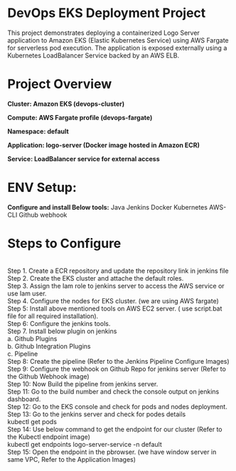 <h1>DevOps EKS Deployment Project </h1>
This project demonstrates deploying a containerized Logo Server application to Amazon EKS (Elastic Kubernetes Service) using AWS Fargate for serverless pod execution.
The application is exposed externally using a Kubernetes LoadBalancer Service backed by an AWS ELB.

<h1>Project Overview</h1>

<b>Cluster: Amazon EKS (devops-cluster)

Compute: AWS Fargate profile (devops-fargate)

Namespace: default

Application: logo-server (Docker image hosted in Amazon ECR)

Service: LoadBalancer service for external access</b>

<h1>ENV Setup:</h1>
<b>Configure and install Below tools:</b>
Java
Jenkins
Docker
Kubernetes
AWS-CLI
Github webhook

<H1>Steps to Configure</H1>
<br>Step 1. Create a ECR repository and update the repository link in jenkins file<br>
Step 2. Create the EKS cluster and attache the default roles.<br>
Step 3. Assign the Iam role to jenkins server to access the AWS service or use Iam user.<br>
Step 4. Configure the nodes for EKS cluster. (we are using AWS fargate)<br>
Step 5: Install above mentioned tools on AWS EC2 server. ( use script.bat file for all required installation).<br>
Step 6: Configure the jenkins tools.<br>
Step 7. Install below plugin on jenkins<br>
  a. Github Plugins<br>
  b. Github Integration Plugins<br>
  c. Pipeline<br>
Step 8: Create the pipeline (Refer to the Jenkins Pipeline Configure Images)<br>
Step 9: Configure the webhook on Github Repo for jenkins server (Refer to the Github Webhook image)<br>
Step 10: Now Build the pipeline from jenkins server.<br>
Step 11: Go to the build number and check the console output on jenkins dashboard.<br>
Step 12: Go to the EKS console and check for pods and nodes deployment.<br>
Step 13: Go to the jenkins server and check for podes details<br>
 kubectl get pods<br>
Step 14: Use below command to get the endpoint for our cluster (Refer to the Kubectl endpoint image)<br>
  kubectl get endpoints logo-server-service -n default<br>
Step 15: Open the endpoint in the pbrowser. (we have window server in same VPC, Refer to the Application Images)<br>

